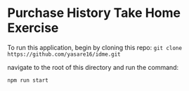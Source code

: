 # Purchase History Take Home Exercise
To run this application, begin by cloning this repo:
`git clone https://github.com/yasare16/idme.git`

 navigate to the root of this directory and run the command:

`npm run start`